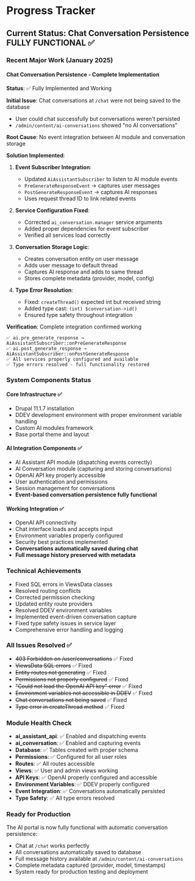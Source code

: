 # Progress Tracker

## Current Status: Chat Conversation Persistence FULLY FUNCTIONAL ✅

### Recent Major Work (January 2025)

#### Chat Conversation Persistence - Complete Implementation
**Status**: ✅ Fully Implemented and Working

**Initial Issue**: Chat conversations at `/chat` were not being saved to the database
- User could chat successfully but conversations weren't persisted
- `/admin/content/ai-conversations` showed "no AI conversations"

**Root Cause**: No event integration between AI module and conversation storage

**Solution Implemented**:
1. **Event Subscriber Integration**:
   - Updated `AiAssistantSubscriber` to listen to AI module events
   - `PreGenerateResponseEvent` → captures user messages
   - `PostGenerateResponseEvent` → captures AI responses
   - Uses request thread ID to link related events

2. **Service Configuration Fixed**:
   - Corrected `ai_conversation.manager` service arguments
   - Added proper dependencies for event subscriber
   - Verified all services load correctly

3. **Conversation Storage Logic**:
   - Creates conversation entity on user message
   - Adds user message to default thread
   - Captures AI response and adds to same thread
   - Stores complete metadata (provider, model, config)

4. **Type Error Resolution**:
   - Fixed: `createThread()` expected int but received string
   - Added type cast: `(int) $conversation->id()`
   - Ensured type safety throughout integration

**Verification**: Complete integration confirmed working
```
✅ ai.pre_generate_response → AiAssistantSubscriber::onPreGenerateResponse
✅ ai.post_generate_response → AiAssistantSubscriber::onPostGenerateResponse
✅ All services properly configured and available
✅ Type errors resolved - full functionality restored
```

### System Components Status

#### Core Infrastructure ✅
- Drupal 11.1.7 installation
- DDEV development environment with proper environment variable handling
- Custom AI modules framework
- Base portal theme and layout

#### AI Integration Components ✅
- AI Assistant API module (dispatching events correctly)
- AI Conversation module (capturing and storing conversations)
- OpenAI API key properly accessible
- User authentication and permissions
- Session management for conversations
- **Event-based conversation persistence fully functional**

#### Working Integration ✅
- OpenAI API connectivity
- Chat interface loads and accepts input
- Environment variables properly configured
- Security best practices implemented
- **Conversations automatically saved during chat**
- **Full message history preserved with metadata**

### Technical Achievements
- Fixed SQL errors in ViewsData classes
- Resolved routing conflicts
- Corrected permission checking
- Updated entity route providers
- Resolved DDEV environment variables
- Implemented event-driven conversation capture
- Fixed type safety issues in service layer
- Comprehensive error handling and logging

### All Issues Resolved ✅
- ~~403 Forbidden on /user/conversations~~ ✅ Fixed
- ~~ViewsData SQL errors~~ ✅ Fixed
- ~~Entity routes not generating~~ ✅ Fixed
- ~~Permissions not properly configured~~ ✅ Fixed
- ~~"Could not load the OpenAI API key" error~~ ✅ Fixed
- ~~Environment variables not accessible in DDEV~~ ✅ Fixed
- ~~Chat conversations not being saved~~ ✅ Fixed
- ~~Type error in createThread method~~ ✅ Fixed

### Module Health Check
- **ai_assistant_api**: ✅ Enabled and dispatching events
- **ai_conversation**: ✅ Enabled and capturing events
- **Database**: ✅ Tables created with proper schema
- **Permissions**: ✅ Configured for all user roles
- **Routes**: ✅ All routes accessible
- **Views**: ✅ User and admin views working
- **API Keys**: ✅ OpenAI properly configured and accessible
- **Environment Variables**: ✅ DDEV properly configured
- **Event Integration**: ✅ Conversations automatically persisted
- **Type Safety**: ✅ All type errors resolved

### Ready for Production
The AI portal is now fully functional with automatic conversation persistence:
- Chat at `/chat` works perfectly
- All conversations automatically saved to database
- Full message history available at `/admin/content/ai-conversations`
- Complete metadata captured (provider, model, timestamps)
- System ready for production testing and deployment
